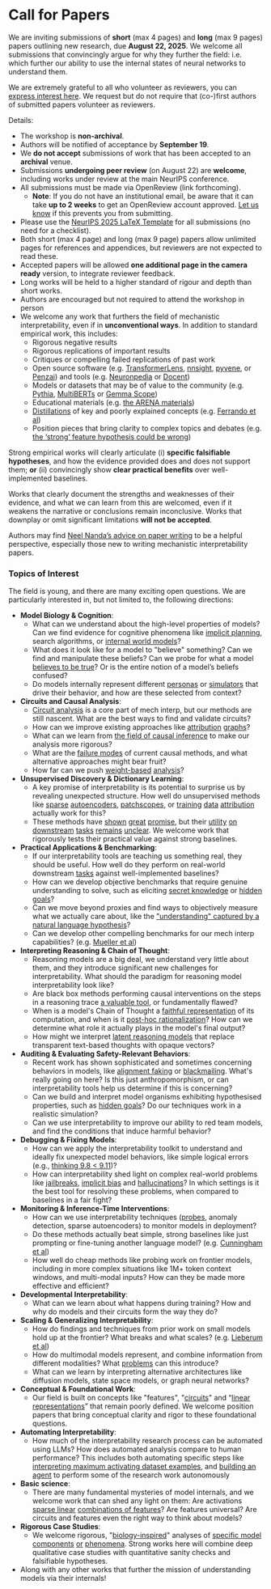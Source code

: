 # Call for Papers
We are inviting submissions of **short** (max 4 pages) and **long** (max 9 pages) papers outlining new research, due **August 22, 2025**. We welcome all submissions that convincingly argue for why they further the field: i.e. which further our ability to use the internal states of neural networks to understand them. 

We are extremely grateful to all who volunteer as reviewers, you can [express interest here](https://www.google.com/url?q=https://docs.google.com/forms/d/e/1FAIpQLSdiw1SJllzoTz_nqzDTzTOGb9DV3W_truQyh-WvYj_QGIi7Mg/viewform?usp%3Ddialog&sa=D&source=editors&ust=1753873727378391&usg=AOvVaw1BgpRVrOVa6vpNtrdaIsbd). We request but do not require that (co-)first authors of submitted papers volunteer as reviewers. 

Details: 
* The workshop is **non-archival**.
* Authors will be notified of acceptance by **September 19**.
* We **do not accept** submissions of work that has been accepted to an **archival** venue.
* Submissions **undergoing peer review** (on August 22) are **welcome**, including works under review at the main NeurIPS conference.
* All submissions must be made via OpenReview (link forthcoming).
  * **Note**: If you do not have an institutional email, be aware that it can take **up to 2 weeks** to get an OpenReview account approved. [Let us know](mailto:neurips2025@mechinterpworkshop.com) if this prevents you from submitting.
* Please use the [NeurIPS 2025 LaTeX Template](https://www.google.com/url?q=https://media.neurips.cc/Conferences/NeurIPS2025/Styles.zip&sa=D&source=editors&ust=1753873727379702&usg=AOvVaw29SwjHU_PwktdhqY_O28SW) for all submissions (no need for a checklist).
* Both short (max 4 page) and long (max 9 page) papers allow unlimited pages for references and appendices, but reviewers are not expected to read these.
* Accepted papers will be allowed **one additional page in the camera ready** version, to integrate reviewer feedback.
* Long works will be held to a higher standard of rigour and depth than short works.
* Authors are encouraged but not required to attend the workshop in person
* We welcome any work that furthers the field of mechanistic interpretability, even if in **unconventional ways**. In addition to standard empirical work, this includes:
  * Rigorous negative results
  * Rigorous replications of important results
  * Critiques or compelling failed replications of past work
  * Open source software (e.g. [TransformerLens](https://www.google.com/url?q=https://github.com/neelnanda-io/TransformerLens&sa=D&source=editors&ust=1753873727380781&usg=AOvVaw3sXVI5mQ2dP8AC-K9aNN6-), [nnsight](https://www.google.com/url?q=https://github.com/ndif-team/nnsight&sa=D&source=editors&ust=1753873727380848&usg=AOvVaw1iQZ2GqX77knGDivgIPhCF), [pyvene](https://www.google.com/url?q=https://github.com/stanfordnlp/pyvene/tree/main/pyvene/models/mlp&sa=D&source=editors&ust=1753873727380920&usg=AOvVaw0RwEtYqFVfOrPHMvyTYiWE), or [Penzai](https://www.google.com/url?q=https://github.com/google-deepmind/penzai&sa=D&source=editors&ust=1753873727380996&usg=AOvVaw0cqdybDkzZayW5qOK7BvAX)) and tools (e.g. [Neuronpedia](https://www.google.com/url?q=http://neuronpedia.org&sa=D&source=editors&ust=1753873727381071&usg=AOvVaw1sIlHClKTA7myzzkLVQkAe) or [Docent](https://www.google.com/url?q=https://transluce.org/introducing-docent&sa=D&source=editors&ust=1753873727381143&usg=AOvVaw0Rt-Q2kGHiBiMIRUbZHvrN))
  * Models or datasets that may be of value to the community (e.g. [Pythia](https://www.google.com/url?q=https://arxiv.org/abs/2304.01373&sa=D&source=editors&ust=1753873727381344&usg=AOvVaw1E_CgRJU3-O7jU-MOHcm5S), [MultiBERTs](https://www.google.com/url?q=https://arxiv.org/abs/2106.16163&sa=D&source=editors&ust=1753873727381413&usg=AOvVaw3WgFETX9UDf8nBIg4W9CDs) or [Gemma Scope](https://www.google.com/url?q=https://arxiv.org/abs/2408.05147&sa=D&source=editors&ust=1753873727381484&usg=AOvVaw1X-u9wTYRVqhrH250-PWbL))
  * Educational materials (e.g. [the ARENA materials](https://www.google.com/url?q=https://arena3-chapter1-transformer-interp.streamlit.app/&sa=D&source=editors&ust=1753873727381623&usg=AOvVaw1fe-hwnALYkMXLUV_FG36_))
  * [Distillations](https://www.google.com/url?q=https://distill.pub/2017/research-debt/&sa=D&source=editors&ust=1753873727381744&usg=AOvVaw2NOfPVIorHFaBwziI4FKin) of key and poorly explained concepts (e.g. [Ferrando et al](https://www.google.com/url?q=https://arxiv.org/abs/2405.00208&sa=D&source=editors&ust=1753873727381897&usg=AOvVaw2NIpf-YxSbbaK0mw8lmGl9))
  * Position pieces that bring clarity to complex topics and debates (e.g. [the ‘strong’ feature hypothesis could be wrong](https://www.google.com/url?q=https://www.alignmentforum.org/posts/tojtPCCRpKLSHBdpn/the-strong-feature-hypothesis-could-be-wrong&sa=D&source=editors&ust=1753873727382120&usg=AOvVaw2sauhVTTiBVuCc0A1TzhLJ))

Strong empirical works will clearly articulate (i) **specific falsifiable hypotheses**, and how the evidence provided does and does not support them; **or** (ii) convincingly show **clear practical benefits** over well-implemented baselines. 

Works that clearly document the strengths and weaknesses of their evidence, and what we can learn from this are welcomed, even if it weakens the narrative or conclusions remain inconclusive. Works that downplay or omit significant limitations **will not be accepted**. 

Authors may find [Neel Nanda’s advice on paper writing](https://www.google.com/url?q=https://www.alignmentforum.org/posts/eJGptPbbFPZGLpjsp/highly-opinionated-advice-on-how-to-write-ml-papers&sa=D&source=editors&ust=1753873727383052&usg=AOvVaw2foazig4wRks5sI-gVzcN7) to be a helpful perspective, especially those new to writing mechanistic interpretability papers. 
### Topics of Interest
The field is young, and there are many exciting open questions. We are particularly interested in, but not limited to, the following directions: 
* **Model Biology & Cognition**:
  * What can we understand about the high-level properties of models? Can we find evidence for cognitive phenomena like [implicit planning](https://www.google.com/url?q=https://transformer-circuits.pub/2025/attribution-graphs/biology.html%23dives-poems&sa=D&source=editors&ust=1753873727383723&usg=AOvVaw2WzMxm0zxMS10nlCvlNwNZ), search algorithms, or [internal world models](https://www.google.com/url?q=https://arxiv.org/abs/2210.13382&sa=D&source=editors&ust=1753873727383829&usg=AOvVaw0naJHFeC8oMZgkoJra8WAq)?
  * What does it look like for a model to "believe" something? Can we find and manipulate these beliefs? Can we probe for what a model [believes to be true](https://www.google.com/url?q=https://arxiv.org/abs/2310.06824&sa=D&source=editors&ust=1753873727384086&usg=AOvVaw1UiwNUIYePYj1Gv9BuI7Hp)? Or is the entire notion of a model’s beliefs confused?
  * Do models internally represent different [personas](https://www.google.com/url?q=https://arxiv.org/abs/2406.12094&sa=D&source=editors&ust=1753873727384343&usg=AOvVaw3lMSmraNrLlg6IjKQnewX8) or [simulators](https://www.google.com/url?q=https://www.nature.com/articles/s41586-023-06647-8&sa=D&source=editors&ust=1753873727384451&usg=AOvVaw0mPTkPdzfE83zS2VMziY-0) that drive their behavior, and how are these selected from context?
* **Circuits and Causal Analysis**:
  * [Circuit analysis](https://www.google.com/url?q=https://distill.pub/2020/circuits/zoom-in/&sa=D&source=editors&ust=1753873727384694&usg=AOvVaw0dTjh4So_fdxucWoduH4r7) is a core part of mech interp, but our methods are still nascent. What are the best ways to find and validate circuits?
  * How can we improve existing approaches like [attribution](https://www.google.com/url?q=https://arxiv.org/abs/2406.11944&sa=D&source=editors&ust=1753873727385004&usg=AOvVaw0Y4i7P_OMYz047aEyVd4GS) [graphs](https://www.google.com/url?q=https://transformer-circuits.pub/2025/attribution-graphs/methods.html&sa=D&source=editors&ust=1753873727385098&usg=AOvVaw2kbE2Z0j4ZpETCizK7gLdE)?
  * What can we learn from [the field of causal inference](https://www.google.com/url?q=https://arxiv.org/abs/2407.04690&sa=D&source=editors&ust=1753873727385271&usg=AOvVaw1Ub6-v6artF-IEAVdmsL0n) to make our analysis more rigorous?
  * What are the [failure modes](https://www.google.com/url?q=https://arxiv.org/abs/2307.15771&sa=D&source=editors&ust=1753873727385428&usg=AOvVaw3NAJcuC-bw-yBsWEQUjLWV) of current causal methods, and what alternative approaches might bear fruit?
  * How far can we push [weight-based](https://www.google.com/url?q=https://arxiv.org/abs/2301.05217&sa=D&source=editors&ust=1753873727385622&usg=AOvVaw0kMh_OF7qXQ0BQuuskkq1M) [analysis](https://www.google.com/url?q=https://arxiv.org/abs/2410.08417&sa=D&source=editors&ust=1753873727385679&usg=AOvVaw2yfJslJkQRFwZub2nnp9ok)?
* **Unsupervised Discovery & Dictionary Learning**:
  * A key promise of interpretability is its potential to surprise us by revealing unexpected structure. How well do unsupervised methods like [sparse](https://www.google.com/url?q=https://arxiv.org/abs/2103.15949&sa=D&source=editors&ust=1753873727385981&usg=AOvVaw2Ia-wW5Pl6LAUUZTHF4ba4) [autoencoders](https://www.google.com/url?q=https://transformer-circuits.pub/2023/monosemantic-features&sa=D&source=editors&ust=1753873727386053&usg=AOvVaw2ugxGx6XOvtZ4KTvr5B5Ho), [patch](https://www.google.com/url?q=https://arxiv.org/abs/2401.06102&sa=D&source=editors&ust=1753873727386112&usg=AOvVaw0YTi84bERKTdwc0-Xc8XFf)[scopes](https://www.google.com/url?q=https://arxiv.org/abs/2403.10949v2&sa=D&source=editors&ust=1753873727386152&usg=AOvVaw3pip4fmjJjaMXZg1sNDvhL), or [training](https://www.google.com/url?q=https://proceedings.mlr.press/v70/koh17a?ref%3Dhttps://githubhelp.com&sa=D&source=editors&ust=1753873727386236&usg=AOvVaw1FOn6PLtD7QIKEaStUATay) [data](https://www.google.com/url?q=https://arxiv.org/abs/2308.03296&sa=D&source=editors&ust=1753873727386307&usg=AOvVaw2itF0uQlKeqq4oDqVfhrQB) [attribution](https://www.google.com/url?q=https://arxiv.org/abs/2205.11482&sa=D&source=editors&ust=1753873727386371&usg=AOvVaw3_BZC7j8AtfixF5pLS0COp) actually work for this?
  * These methods have [shown](https://www.google.com/url?q=https://transformer-circuits.pub/2024/scaling-monosemanticity/index.html&sa=D&source=editors&ust=1753873727386520&usg=AOvVaw1bClUO5ZbsIiDLKieYNTwm) [great](https://www.google.com/url?q=https://transformer-circuits.pub/2025/attribution-graphs/biology.html&sa=D&source=editors&ust=1753873727386629&usg=AOvVaw2Lskk_CIihPVxs7pBEYQEb) [promise](https://www.google.com/url?q=https://arxiv.org/abs/2503.10965&sa=D&source=editors&ust=1753873727386701&usg=AOvVaw337L-CxzcIttkJtZSb9p1Y), but their [utility](https://www.google.com/url?q=https://arxiv.org/abs/2502.16681&sa=D&source=editors&ust=1753873727386765&usg=AOvVaw2MfAzl18q6FpRPNZdZuEgb) [on](https://www.google.com/url?q=https://www.tilderesearch.com/blog/sieve&sa=D&source=editors&ust=1753873727386818&usg=AOvVaw0rxcl3u4O4xhGIWuQwgM3R) [downstream](https://www.google.com/url?q=https://arxiv.org/abs/2501.17148&sa=D&source=editors&ust=1753873727386873&usg=AOvVaw1Ygfn-WsmoLbDl0EYXiBSY) [tasks](https://www.google.com/url?q=https://transformer-circuits.pub/2024/features-as-classifiers/index.html&sa=D&source=editors&ust=1753873727386952&usg=AOvVaw0kc2XJOIY6u0Yd-2PWZ5qZ) [remains](https://www.google.com/url?q=https://arxiv.org/abs/2502.04382&sa=D&source=editors&ust=1753873727387010&usg=AOvVaw1t4e9quqITvUgGm9t2IYM0) [unclear](https://www.google.com/url?q=https://www.alignmentforum.org/posts/4uXCAJNuPKtKBsi28/negative-results-for-saes-on-downstream-tasks&sa=D&source=editors&ust=1753873727387094&usg=AOvVaw0dIpzRAHSVoP6vXU3Ct0qr). We welcome work that rigorously tests their practical value against strong baselines.
* **Practical Applications & Benchmarking**:
  * If our interpretability tools are teaching us something real, they should be useful. How well do they perform on real-world downstream [tasks](https://www.google.com/url?q=https://www.lesswrong.com/posts/wGRnzCFcowRCrpX4Y/downstream-applications-as-validation-of-interpretability&sa=D&source=editors&ust=1753873727387526&usg=AOvVaw332uaff-bhTHiHTRb32Lpk) against well-implemented baselines?
  * How can we develop objective benchmarks that require genuine understanding to solve, such as eliciting [secret knowledge](https://www.google.com/url?q=https://arxiv.org/abs/2505.14352&sa=D&source=editors&ust=1753873727387743&usg=AOvVaw31MKPQIpXvNQ5emu7sTkDN) or [hidden goals](https://www.google.com/url?q=https://arxiv.org/abs/2503.10965&sa=D&source=editors&ust=1753873727387807&usg=AOvVaw03sGvClSnEZYDfC64KXR08)?
  * Can we move beyond proxies and find ways to objectively measure what we actually care about, like the ["understanding" captured by a natural language hypothesis](https://www.google.com/url?q=https://arxiv.org/abs/2502.04382&sa=D&source=editors&ust=1753873727388013&usg=AOvVaw3XPRKCvAEHjIF4yocfzxLm)?
  * Can we develop other compelling benchmarks for our mech interp capabilities? (e.g. [Mueller et al](https://www.google.com/url?q=https://arxiv.org/abs/2504.13151&sa=D&source=editors&ust=1753873727388164&usg=AOvVaw29whyM0yCtjCtYGk9Zh-J1))
* **Interpreting Reasoning & Chain of Thought**:
  * Reasoning models are a big deal, we understand very little about them, and they introduce significant new challenges for interpretability. What should the paradigm for reasoning model interpretability look like?
  * Are black box methods performing causal interventions on the steps in a reasoning trace [a valuable tool](https://www.google.com/url?q=https://arxiv.org/abs/2506.19143&sa=D&source=editors&ust=1753873727388611&usg=AOvVaw09-Ucw09lt_oqLJbPZAkrf), or fundamentally flawed?
  * When is a model's Chain of Thought a [faithful representation](https://www.google.com/url?q=https://arxiv.org/abs/2305.04388&sa=D&source=editors&ust=1753873727388769&usg=AOvVaw262g3milRC7NBEe_UhYJdy) of its computation, and when is it [post-hoc rationalization](https://www.google.com/url?q=https://arxiv.org/abs/2503.08679&sa=D&source=editors&ust=1753873727388868&usg=AOvVaw3SYRgfby9X59lTtLdij_DV)? How can we determine what role it actually plays in the model's final output?
  * How might we interpret [latent reasoning models](https://www.google.com/url?q=https://arxiv.org/abs/2412.06769&sa=D&source=editors&ust=1753873727389043&usg=AOvVaw2ag22CwcYT556TsxwPMaks) that replace transparent text-based thoughts with opaque vectors?
* **Auditing & Evaluating Safety-Relevant Behaviors**:
  * Recent work has shown sophisticated and sometimes concerning behaviors in models, like [alignment faking](https://www.google.com/url?q=https://arxiv.org/abs/2412.14093&sa=D&source=editors&ust=1753873727389362&usg=AOvVaw23ISqxT332_OE35itfi_sW) or [blackmailing](https://www.google.com/url?q=https://www.anthropic.com/research/agentic-misalignment&sa=D&source=editors&ust=1753873727389434&usg=AOvVaw32er_kctuE0wKc4Ywj2t_o). What's really going on here? Is this just anthropomorphism, or can interpretability tools help us determine if this is concerning?
  * Can we build and interpret model organisms exhibiting hypothesised properties, such as [hidden goals](https://www.google.com/url?q=https://arxiv.org/abs/2503.10965&sa=D&source=editors&ust=1753873727389695&usg=AOvVaw0MePYleG8f_ZQ0sHvSADn4)? Do our techniques work in a realistic simulation?
  * Can we use interpretability to improve our ability to red team models, and find the conditions that induce harmful behavior?
* **Debugging & Fixing Models**:
  * How can we apply the interpretability toolkit to understand and ideally fix unexpected model behaviors, like simple logical errors (e.g., [thinking 9.8 < 9.11](https://www.google.com/url?q=https://transluce.org/observability-interface&sa=D&source=editors&ust=1753873727390218&usg=AOvVaw0LzpjtYUfH94xkNXU1EtBn))?
  * How can interpretability shed light on complex real-world problems like [jailbreaks](https://www.google.com/url?q=https://transformer-circuits.pub/2025/attribution-graphs/biology.html%23dives-jailbreak&sa=D&source=editors&ust=1753873727390420&usg=AOvVaw1AePQle_Iwz1awWALLyOBd), [implicit bias](https://www.google.com/url?q=https://arxiv.org/abs/2506.10922&sa=D&source=editors&ust=1753873727390525&usg=AOvVaw24wTJBKRXUFK9ayxGSvjVu) and [hallucinations](https://www.google.com/url?q=https://arxiv.org/abs/2411.14257&sa=D&source=editors&ust=1753873727390625&usg=AOvVaw0-fp_fe_7c2nacpqOJAjcb)? In which settings is it the best tool for resolving these problems, when compared to baselines in a fair fight?
* **Monitoring & Inference-Time Interventions**:
  * How can we use interpretability techniques ([probes](https://www.google.com/url?q=https://arxiv.org/abs/2102.12452&sa=D&source=editors&ust=1753873727390947&usg=AOvVaw3RPw3p5dsW1a9rTuDepZmc), anomaly detection, sparse autoencoders) to monitor models in deployment?
  * Do these methods actually beat simple, strong baselines like just prompting or fine-tuning another language model? (e.g. [Cunningham et al](https://www.google.com/url?q=https://alignment.anthropic.com/2025/cheap-monitors/&sa=D&source=editors&ust=1753873727391206&usg=AOvVaw3dlxOn1tjRYNwEhBshKubN))
  * How well do cheap methods like probing work on frontier models, including in more complex situations like 1M+ token context windows, and multi-modal inputs? How can they be made more effective and efficient?
* **Developmental Interpretability**:
  * What can we learn about what happens during training? How and why do models and their circuits form the way they do?
* **Scaling & Generalizing Interpretability**:
  * How do findings and techniques from prior work on small models hold up at the frontier? What breaks and what scales? (e.g. [Lieberum et al](https://www.google.com/url?q=https://arxiv.org/abs/2307.09458&sa=D&source=editors&ust=1753873727391991&usg=AOvVaw3lH1zh7vQ2ZLsZdkkl7ASn))
  * How do multimodal models represent, and combine information from different modalities? What [problems](https://www.google.com/url?q=https://openreview.net/pdf?id%3DVUhRdZp8ke&sa=D&source=editors&ust=1753873727392212&usg=AOvVaw2nRCo8u35A4I8BCirudHZp) can this introduce?
  * What can we learn by interpreting alternative architectures like diffusion models, state space models, or graph neural networks?
* **Conceptual & Foundational Work**:
  * Our field is built on concepts like "features", "[circuits](https://www.google.com/url?q=https://distill.pub/2020/circuits/zoom-in/&sa=D&source=editors&ust=1753873727392606&usg=AOvVaw3JmlINjza1sTpfc8ari120)" and “[linear representations](https://www.google.com/url?q=https://transformer-circuits.pub/2024/july-update/index.html%23linear-representations&sa=D&source=editors&ust=1753873727392760&usg=AOvVaw0tk2SalUQGrF1Y5gZ3Es1N)” that remain poorly defined. We welcome position papers that bring conceptual clarity and rigor to these foundational questions.
* **Automating Interpretability**:
  * How much of the interpretability research process can be automated using LLMs? How does automated analysis compare to human performance? This includes both automating specific steps like [interpreting maximum activating dataset examples](https://www.google.com/url?q=https://openaipublic.blob.core.windows.net/neuron-explainer/paper/index.html&sa=D&source=editors&ust=1753873727393276&usg=AOvVaw17SHqHU2PzZ80EpGG9PTUy), and [building an agent](https://www.google.com/url?q=https://arxiv.org/abs/2404.14394&sa=D&source=editors&ust=1753873727393347&usg=AOvVaw2-0_CS2LdOUJadfxbM9RbF) to perform some of the research work autonomously
* **Basic science**:
  * There are many fundamental mysteries of model internals, and we welcome work that can shed any light on them: Are activations [sparse linear](https://www.google.com/url?q=https://arxiv.org/abs/1601.03764&sa=D&source=editors&ust=1753873727393646&usg=AOvVaw1xEijtad2frZbd6H38RosB) [combinations of features](https://www.google.com/url?q=https://transformer-circuits.pub/2022/toy_model/index.html&sa=D&source=editors&ust=1753873727393737&usg=AOvVaw1cO5pbYJ3sdiNtVkpb2EZw)? Are features universal? Are circuits and features even the right way to think about models?
* **Rigorous Case Studies**:
  * We welcome rigorous, "[biology-inspired](https://www.google.com/url?q=https://distill.pub/2020/circuits/curve-circuits/&sa=D&source=editors&ust=1753873727394019&usg=AOvVaw2DoE3pYBPoIRzq1_IqqZ0X)" analyses of [specific model](https://www.google.com/url?q=https://arxiv.org/abs/2310.04625&sa=D&source=editors&ust=1753873727394090&usg=AOvVaw0t9oDUaBykhKwc2hyxhF-5) [components](https://www.google.com/url?q=https://transformer-circuits.pub/2024/scaling-monosemanticity/index.html&sa=D&source=editors&ust=1753873727394164&usg=AOvVaw3EBfSSQDONTKDsiZHtWgzo) [or](https://www.google.com/url?q=https://arxiv.org/abs/2305.01610&sa=D&source=editors&ust=1753873727394212&usg=AOvVaw1yqErtKQFkfXQjeaBKSb5w) [phenomena](https://www.google.com/url?q=https://arxiv.org/abs/2306.09346&sa=D&source=editors&ust=1753873727394277&usg=AOvVaw1AygMAD7LLErXR44jX1BM_). Strong works here will combine deep qualitative case studies with quantitative sanity checks and falsifiable hypotheses.
* Along with any other works that further the mission of understanding models via their internals!